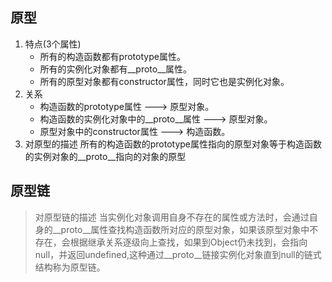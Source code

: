 ## 原型

1. 特点(3个属性)
   + 所有的构造函数都有prototype属性。
   + 所有的实例化对象都有__proto__属性。
   + 所有的原型对象都有constructor属性，同时它也是实例化对象。
2. 关系
   + 构造函数的prototype属性 ---> 原型对象。
   + 构造函数的实例化对象中的__proto__属性 ---> 原型对象。
   + 原型对象中的constructor属性 ---> 构造函数。
3. 对原型的描述
   所有的构造函数的prototype属性指向的原型对象等于构造函数的实例对象的__proto__指向的对象的原型

## 原型链

> 对原型链的描述
    当实例化对象调用自身不存在的属性或方法时，会通过自身的__proto__属性查找构造函数所对应的原型对象，如果该原型对象中不存在，会根据继承关系逐级向上查找，如果到Object仍未找到，会指向null，并返回undefined,这种通过__proto__链接实例化对象直到null的链式结构称为原型链。